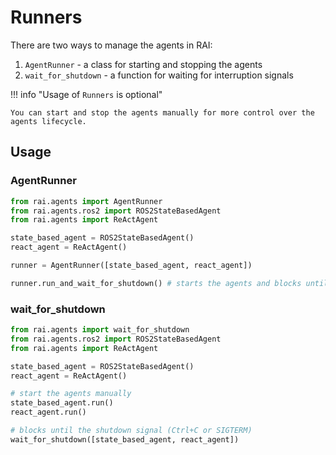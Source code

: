 # Runners

There are two ways to manage the agents in RAI:

1. `AgentRunner` - a class for starting and stopping the agents
2. `wait_for_shutdown` - a function for waiting for interruption signals

!!! info "Usage of `Runners` is optional"

    You can start and stop the agents manually for more control over the agents lifecycle.

## Usage

### AgentRunner

```python
from rai.agents import AgentRunner
from rai.agents.ros2 import ROS2StateBasedAgent
from rai.agents import ReActAgent

state_based_agent = ROS2StateBasedAgent()
react_agent = ReActAgent()

runner = AgentRunner([state_based_agent, react_agent])

runner.run_and_wait_for_shutdown() # starts the agents and blocks until the shutdown signal (Ctrl+C or SIGTERM)
```

### wait_for_shutdown

```python
from rai.agents import wait_for_shutdown
from rai.agents.ros2 import ROS2StateBasedAgent
from rai.agents import ReActAgent

state_based_agent = ROS2StateBasedAgent()
react_agent = ReActAgent()

# start the agents manually
state_based_agent.run()
react_agent.run()

# blocks until the shutdown signal (Ctrl+C or SIGTERM)
wait_for_shutdown([state_based_agent, react_agent])
```
